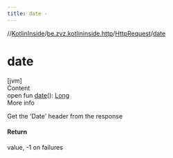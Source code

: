 ```yaml
---
title: date -
---
```

//[KotlinInside](../../index.md)/[be.zvz.kotlininside.http](../index.md)/[HttpRequest](index.md)/[date](date.md)



# date  
[jvm]  
Content  
open fun [date](date.md)(): [Long](https://kotlinlang.org/api/latest/jvm/stdlib/kotlin/-long/index.html)  
More info  


Get the 'Date' header from the response



#### Return  


value, -1 on failures

  




